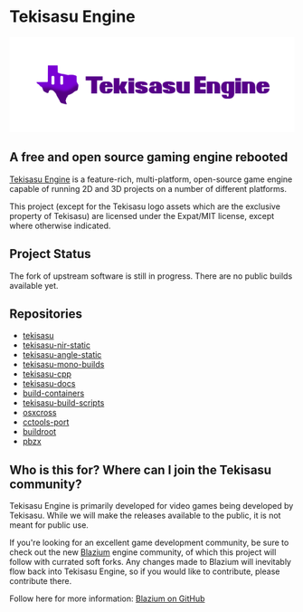 # Tekisasu Engine

<p align="center">
    <img src="tekisasuengine-logo.png" width="600" alt="Tekisasu Engine logo">
</p>

## A free and open source gaming engine rebooted

[Tekisasu Engine](https://dev.tekisasu.com) is a feature-rich, 
multi-platform, open-source game engine capable of running 2D
and 3D projects on a number of different platforms.

This project (except for the Tekisasu logo assets which are the
exclusive property of Tekisasu) are licensed under the
Expat/MIT license, except where otherwise indicated.

## Project Status

The fork of upstream software is still in progress.  There are
no public builds available yet.

## Repositories

- [tekisasu](https://github.com/TekisasuEngine/tekisasu)
- [tekisasu-nir-static](https://github.com/TekisasuEngine/tekisasu-nir-static)
- [tekisasu-angle-static](https://github.com/TekisasuEngine/tekisasu-angle-static)
- [tekisasu-mono-builds](https://github.com/TekisasuEngine/tekisasu-mono-builds)
- [tekisasu-cpp](https://github.com/TekisasuEngine/tekisasu-cpp)
- [tekisasu-docs](https://github.com/TekisasuEngine/tekisasu-docs)
- [build-containers](https://github.com/TekisasuEngine/build-containers)
- [tekisasu-build-scripts](https://github.com/TekisasuEngine/tekisasu-build-scripts)
- [osxcross](https://github.com/TekisasuEngine/osxcross)
- [cctools-port](https://github.com/TekisasuEngine/cctools-port)
- [buildroot](https://github.com/TekisasuEngine/buildroot)
- [pbzx](https://github.com/TekisasuEngine/pbzx)

## Who is this for? Where can I join the Tekisasu community?

Tekisasu Engine is primarily developed for video games being
developed by Tekisasu. While we will make the releases available
to the public, it is not meant for public use.

If you're looking for an excellent game development community, 
be sure to check out the new [Blazium](https://blazium.app/) engine community, of which
this project will follow with currated soft forks.  Any changes
made to Blazium will inevitably flow back into Tekisasu Engine,
so if you would like to contribute, please contribute there.

Follow here for more information: [Blazium on GitHub](https://github.com/blazium-engine/)

